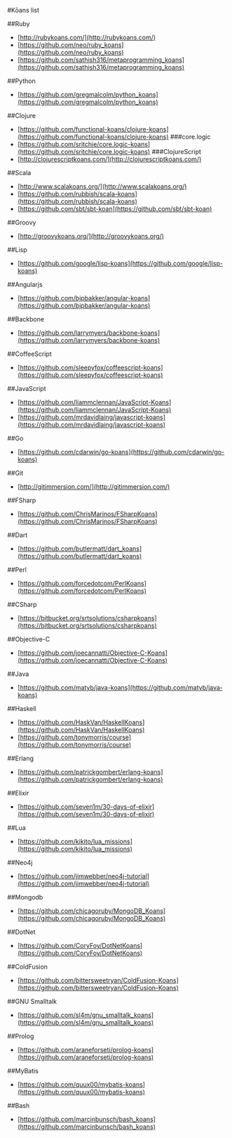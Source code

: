 #Kōans list

##Ruby
- [http://rubykoans.com/](http://rubykoans.com/)
- [https://github.com/neo/ruby_koans](https://github.com/neo/ruby_koans)
- [https://github.com/sathish316/metaprogramming_koans](https://github.com/sathish316/metaprogramming_koans)

##Python
- [https://github.com/gregmalcolm/python_koans](https://github.com/gregmalcolm/python_koans)

##Clojure
 - [https://github.com/functional-koans/clojure-koans](https://github.com/functional-koans/clojure-koans) 
###core.logic
 - [https://github.com/sritchie/core.logic-koans](https://github.com/sritchie/core.logic-koans)
###ClojureScript
 - [http://clojurescriptkoans.com/](http://clojurescriptkoans.com/)

##Scala
 - [http://www.scalakoans.org/](http://www.scalakoans.org/) 
 - [https://github.com/rubbish/scala-koans](https://github.com/rubbish/scala-koans)
 - [https://github.com/sbt/sbt-koan](https://github.com/sbt/sbt-koan)

##Groovy
 - [http://groovykoans.org/](http://groovykoans.org/)

##Lisp 
 - [https://github.com/google/lisp-koans](https://github.com/google/lisp-koans)

##Angularjs
 - [https://github.com/bjpbakker/angular-koans](https://github.com/bjpbakker/angular-koans)
 
##Backbone
 - [https://github.com/larrymyers/backbone-koans](https://github.com/larrymyers/backbone-koans)

##CoffeeScript
 - [https://github.com/sleepyfox/coffeescript-koans](https://github.com/sleepyfox/coffeescript-koans)

##JavaScript
 - [https://github.com/liammclennan/JavaScript-Koans](https://github.com/liammclennan/JavaScript-Koans)
 - [https://github.com/mrdavidlaing/javascript-koans](https://github.com/mrdavidlaing/javascript-koans)

##Go
 - [https://github.com/cdarwin/go-koans](https://github.com/cdarwin/go-koans)

##Git
 - [http://gitimmersion.com/](http://gitimmersion.com/)

##FSharp
 - [https://github.com/ChrisMarinos/FSharpKoans](https://github.com/ChrisMarinos/FSharpKoans)

##Dart 
 - [https://github.com/butlermatt/dart_koans](https://github.com/butlermatt/dart_koans)

##Perl
 - [https://github.com/forcedotcom/PerlKoans](https://github.com/forcedotcom/PerlKoans)

##CSharp
 - [https://bitbucket.org/srtsolutions/csharpkoans](https://bitbucket.org/srtsolutions/csharpkoans)

##Objective-C 
 - [https://github.com/joecannatti/Objective-C-Koans](https://github.com/joecannatti/Objective-C-Koans)

##Java 
 - [https://github.com/matyb/java-koans](https://github.com/matyb/java-koans)

##Haskell 
 - [https://github.com/HaskVan/HaskellKoans](https://github.com/HaskVan/HaskellKoans)
 - [https://github.com/tonymorris/course](https://github.com/tonymorris/course)

##Erlang 
 - [https://github.com/patrickgombert/erlang-koans](https://github.com/patrickgombert/erlang-koans)

##Elixir 
 - [https://github.com/seven1m/30-days-of-elixir](https://github.com/seven1m/30-days-of-elixir)
 
##Lua
 - [https://github.com/kikito/lua_missions](https://github.com/kikito/lua_missions)

##Neo4j
 - [https://github.com/jimwebber/neo4j-tutorial](https://github.com/jimwebber/neo4j-tutorial)

##Mongodb
 - [https://github.com/chicagoruby/MongoDB_Koans](https://github.com/chicagoruby/MongoDB_Koans)

##DotNet
 - [https://github.com/CoryFoy/DotNetKoans](https://github.com/CoryFoy/DotNetKoans)

##ColdFusion
 - [https://github.com/bittersweetryan/ColdFusion-Koans](https://github.com/bittersweetryan/ColdFusion-Koans)
 
##GNU Smalltalk
 - [https://github.com/sl4m/gnu_smalltalk_koans](https://github.com/sl4m/gnu_smalltalk_koans)

##Prolog
 - [https://github.com/araneforseti/prolog-koans](https://github.com/araneforseti/prolog-koans)

##MyBatis
 - [https://github.com/quux00/mybatis-koans](https://github.com/quux00/mybatis-koans)

##Bash
 - [https://github.com/marcinbunsch/bash_koans](https://github.com/marcinbunsch/bash_koans)
